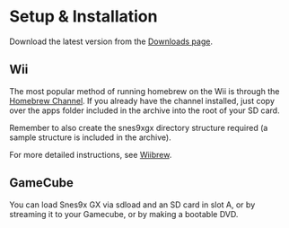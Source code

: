 # Setup & Installation #

Download the latest version from the [Downloads page](http://code.google.com/p/snes9x-gx/downloads/list).

## Wii ##

The most popular method of running homebrew on the Wii is through the [Homebrew Channel](http://hbc.hackmii.com/). If you already have the channel installed, just copy over the apps folder included in the archive into the root of your SD card.

Remember to also create the snes9xgx directory structure required (a sample structure is included in the archive).

For more detailed instructions, see [Wiibrew](http://www.wiibrew.org/wiki/Snes9x_GX).

## GameCube ##

You can load Snes9x GX via sdload and an SD card in slot A, or by streaming
it to your Gamecube, or by making a bootable DVD.